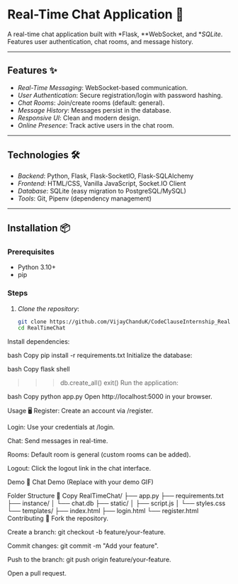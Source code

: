 # Real-Time Chat Application 🚀

A real-time chat application built with *Flask, **WebSocket, and **SQLite*. Features user authentication, chat rooms, and message history.

---

## Features ✨
- *Real-Time Messaging*: WebSocket-based communication.
- *User Authentication*: Secure registration/login with password hashing.
- *Chat Rooms*: Join/create rooms (default: general).
- *Message History*: Messages persist in the database.
- *Responsive UI*: Clean and modern design.
- *Online Presence*: Track active users in the chat room.

---

## Technologies 🛠
- *Backend*: Python, Flask, Flask-SocketIO, Flask-SQLAlchemy
- *Frontend*: HTML/CSS, Vanilla JavaScript, Socket.IO Client
- *Database*: SQLite (easy migration to PostgreSQL/MySQL)
- *Tools*: Git, Pipenv (dependency management)

---

## Installation 📦

### Prerequisites
- Python 3.10+
- pip

### Steps
1. *Clone the repository*:
   ```bash
   git clone https://github.com/VijayChanduK/CodeClauseInternship_Real-time_ChatApp.git
   cd RealTimeChat
Install dependencies:

bash
Copy
pip install -r requirements.txt
Initialize the database:

bash
Copy
flask shell
>>> db.create_all()
>>> exit()
Run the application:

bash
Copy
python app.py
Open http://localhost:5000 in your browser.

Usage 🖥
Register: Create an account via /register.

Login: Use your credentials at /login.

Chat: Send messages in real-time.

Rooms: Default room is general (custom rooms can be added).

Logout: Click the logout link in the chat interface.

Demo 🎥
Chat Demo (Replace with your demo GIF)


Folder Structure 📂
Copy
RealTimeChat/
├── app.py
├── requirements.txt
├── instance/
│   └── chat.db
├── static/
│   ├── script.js
│   └── styles.css
└── templates/
    ├── index.html
    ├── login.html
    └── register.html
Contributing 🤝
Fork the repository.

Create a branch: git checkout -b feature/your-feature.

Commit changes: git commit -m "Add your feature".

Push to the branch: git push origin feature/your-feature.

Open a pull request.
